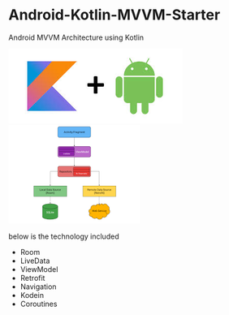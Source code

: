 # Android-Kotlin-MVVM-Starter

Android MVVM Architecture using Kotlin

![Screenshot](kotlinandroid.jpg)
![Screenshot](mvvm.png)

below is the technology included
- Room
- LiveData
- ViewModel
- Retrofit
- Navigation
- Kodein
- Coroutines
